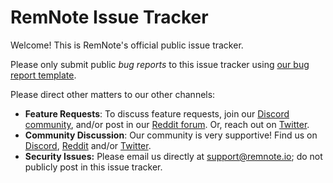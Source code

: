 # RemNote Issue Tracker

Welcome! This is RemNote's official public issue tracker.

Please only submit public *bug reports* to this issue tracker using [our bug report template](https://github.com/remnoteio/remnote-issues/issues/new?assignees=&labels=&template=bug_report.md&title=).

Please direct other matters to our other channels:

- **Feature Requests**: To discuss feature requests, join our [Discord community](https://bit.ly/REMNOTEdiscord), and/or post in our [Reddit forum](https://www.reddit.com/r/remnote). Or, reach out on [Twitter](https://twitter.com/rem_note).
- **Community Discussion**: Our community is very supportive! Find us on [Discord](https://bit.ly/REMNOTEdiscord), [Reddit](https://www.reddit.com/r/remnote) and/or [Twitter](https://twitter.com/rem_note).
- **Security Issues:** Please email us directly at [support@remnote.io](https://www.notion.so/support@remnote.io); do not publicly post in this issue tracker.
